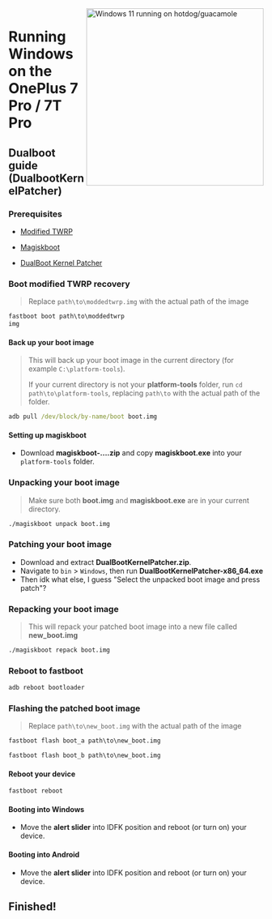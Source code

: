 <img align="right" src="https://github.com/n00b69/woa-op7/blob/main/op7.png" width="350" alt="Windows 11 running on hotdog/guacamole">

# Running Windows on the OnePlus 7 Pro / 7T Pro

## Dualboot guide (DualbootKernelPatcher)

### Prerequisites
- [Modified TWRP](https://github.com/n00b69/woa-op7/releases/download/Files/moddedtwrp.img)

- [Magiskboot](https://github.com/n00b69/woa-op7/releases/download/Files/magiskboot-e159716-x86_64.zip)

- [DualBoot Kernel Patcher](https://github.com/n00b69/woa-op7/releases/download/Files/DualBootKernelPatcher.zip)

### Boot modified TWRP recovery
> Replace `path\to\moddedtwrp.img` with the actual path of the image
```cmd
fastboot boot path\to\moddedtwrp
img
```

#### Back up your boot image
> This will back up your boot image in the current directory (for example `C:\platform-tools`).
> 
> If your current directory is not your **platform-tools** folder, run ```cd path\to\platform-tools```, replacing `path\to` with the actual path of the folder.
```cmd
adb pull /dev/block/by-name/boot boot.img
```

#### Setting up magiskboot
- Download **magiskboot-....zip** and copy **magiskboot.exe** into your `platform-tools` folder.

### Unpacking your boot image
> Make sure both **boot.img** and **magiskboot.exe** are in your current directory.
```cmd
./magiskboot unpack boot.img
```

### Patching your boot image
- Download and extract **DualBootKernelPatcher.zip**.
- Navigate to `bin` > `Windows`, then run **DualBootKernelPatcher-x86_64.exe**
- Then idk what else, I guess "Select the unpacked boot image and press patch"?

### Repacking your boot image
> This will repack your patched boot image into a new file called **new_boot.img**
```cmd
./magiskboot repack boot.img
```

### Reboot to fastboot
```cmd
adb reboot bootloader
```

### Flashing the patched boot image
> Replace `path\to\new_boot.img` with the actual path of the image
```cmd
fastboot flash boot_a path\to\new_boot.img
```
```cmd
fastboot flash boot_b path\to\new_boot.img
```

#### Reboot your device
```cmd
fastboot reboot
```

#### Booting into Windows
- Move the **alert slider** into IDFK position and reboot (or turn on) your device.

#### Booting into Android
- Move the **alert slider** into IDFK position and reboot (or turn on) your device.

## Finished!

















